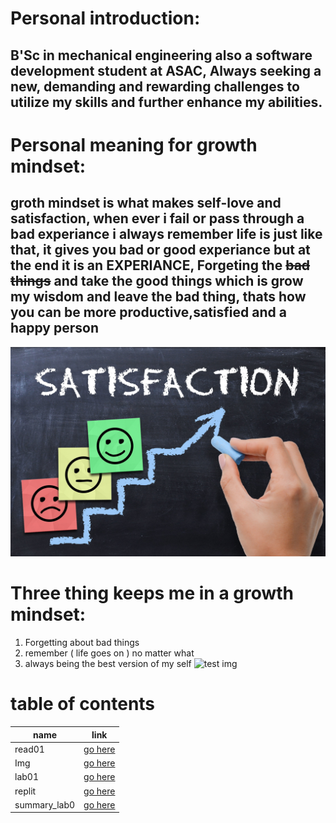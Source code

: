 # Personal introduction:
## B'Sc in mechanical engineering also a software development student at ASAC, Always seeking a new, demanding and rewarding challenges to utilize my skills and further enhance my abilities.

# Personal meaning for growth mindset:
## groth mindset is what makes self-love and satisfaction, when ever i fail or pass through a bad experiance i always remember life is just like that, it gives you bad or good experiance but at the end it is an **EXPERIANCE**, Forgeting the ~~bad things~~ and take the good things which is grow my wisdom and leave the bad thing, thats how you can be more productive,satisfied and a happy person
![SATISFACTION](satisfaction.jpg)
# Three thing keeps me in a growth mindset:
1. Forgetting about bad things
2. remember ( life goes on ) no matter what
3. always being the best version of my self
![test img](https://www.ikea.com/jo/en/images/products/smycka-artificial-flower-peony-pink__0611398_pe685428_s5.jpg)

# table of contents

| name        | link                       |
| ----------- | -----------                |
| read01      | [go here](read01.md)       |
| Img         | [go here](satisfaction.jpg)|
| lab01       | [go here](lab01.md)        |
| replit      | [go here](.replit)         |
| summary_lab0| [go here](summary.md)      |
